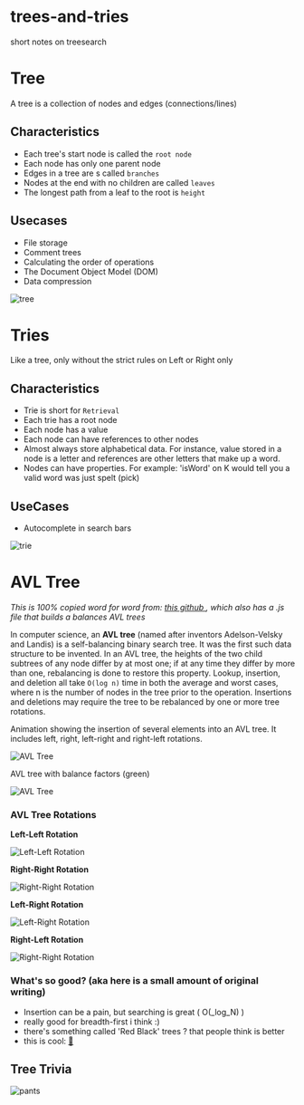 # trees-and-tries
short notes on treesearch

# Tree

A tree is a collection of nodes and edges (connections/lines)

## Characteristics

- Each tree's start node is called the `root node`
- Each node has only one parent node
- Edges in a tree are s called `branches`
- Nodes at the end with no children are called `leaves`
- The longest path from a leaf to the root is `height`

## Usecases

- File storage
- Comment trees
- Calculating the order of operations
- The Document Object Model (DOM)
- Data compression

![tree](https://ga-instruction.s3.amazonaws.com/assets/tech/computer-science/binary-trees-tries/english/binary-tree-3.png)

# Tries

Like a tree, only without the strict rules on Left or Right only

## Characteristics

- Trie is short for `Retrieval` 
- Each trie has a root node
- Each node has a value
- Each node can have references to other nodes
- Almost always store alphabetical data. For instance, value stored in a node is a letter and references are other letters that make up a word.
- Nodes can have properties. For example: 'isWord' on K would tell you a valid word was just spelt (pick)

## UseCases

- Autocomplete in search bars

![trie](https://ga-instruction.s3.amazonaws.com/assets/tech/computer-science/binary-trees-tries/root-node.png)

# AVL Tree

_This is 100% copied word for word from:
[ this github ](https://raw.githubusercontent.com/trekhleb/javascript-algorithms/master/src/data-structures/tree/avl-tree/README.md), which also has a .js file that builds a balances AVL trees_

In computer science, an **AVL tree** (named after inventors 
Adelson-Velsky and Landis) is a self-balancing binary search 
tree. It was the first such data structure to be invented. 
In an AVL tree, the heights of the two child subtrees of any
node differ by at most one; if at any time they differ by 
more than one, rebalancing is done to restore this property.
Lookup, insertion, and deletion all take `O(log n)` time in 
both the average and worst cases, where n is the number of 
nodes in the tree prior to the operation. Insertions and 
deletions may require the tree to be rebalanced by one or 
more tree rotations.

Animation showing the insertion of several elements into an AVL 
tree. It includes left, right, left-right and right-left rotations.

![AVL Tree](https://upload.wikimedia.org/wikipedia/commons/f/fd/AVL_Tree_Example.gif)

AVL tree with balance factors (green)

![AVL Tree](https://upload.wikimedia.org/wikipedia/commons/a/ad/AVL-tree-wBalance_K.svg)

### AVL Tree Rotations

**Left-Left Rotation**

![Left-Left Rotation](http://btechsmartclass.com/data_structures/ds_images/LL%20Rotation.png)

**Right-Right Rotation**

![Right-Right Rotation](http://btechsmartclass.com/data_structures/ds_images/RR%20Rotation.png)

**Left-Right Rotation**

![Left-Right Rotation](http://btechsmartclass.com/data_structures/ds_images/LR%20Rotation.png)

**Right-Left Rotation**

![Right-Right Rotation](http://btechsmartclass.com/data_structures/ds_images/RL%20Rotation.png)

### What's so good? (aka here is a small amount of original writing)

- Insertion can be a pain, but searching is great ( O(_log_N) )
- really good for breadth-first i think :)
- there's something called 'Red Black' trees ? that people think is better
- this is cool: [🌳](https://www.cs.usfca.edu/~galles/visualization/AVLtree.html)


## Tree Trivia

![pants](https://ga-instruction.s3.amazonaws.com/assets/tech/computer-science/binary-trees-tries/english/pants-meme.jpg)
